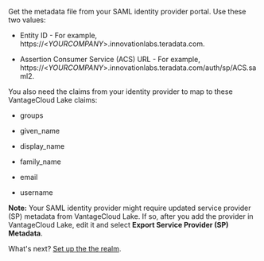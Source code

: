 Get the metadata file from your SAML identity provider portal. Use these two values:

-   Entity ID - For example, https://<*YOURCOMPANY*>.innovationlabs.teradata.com.


-   Assertion Consumer Service (ACS) URL - For example, https://<*YOURCOMPANY*>.innovationlabs.teradata.com/auth/sp/ACS.saml2.


You also need the claims from your identity provider to map to these VantageCloud Lake claims:

-   groups


-   given_name


-   display_name


-   family_name


-   email


-   username


**Note:** Your SAML identity provider might require updated service provider (SP) metadata from VantageCloud Lake. If so, after you add the provider in VantageCloud Lake, edit it and select **Export Service Provider (SP) Metadata**.

What's next? [Set up the the realm](akz1689789991814.md).

